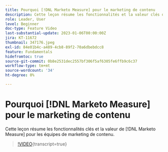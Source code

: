 ```yaml
---
title: Pourquoi [!DNL Marketo Measure] pour le marketing de contenu
description: Cette leçon résume les fonctionnalités et la valeur clés de [!DNL Marketo Measure] pour les équipes de marketing de contenu.
role: Leader, User
level: Beginner
doc-type: Feature Video
last-substantial-update: 2023-01-06T00:00:00Z
jira: KT-11672
thumbnail: 347176.jpeg
exl-id: 84e01b4c-a489-4cb8-89f2-70a6dbebdcc8
feature: Fundamentals
hidefromtoc: true
source-git-commit: 0b8e2531dec2557bf306f5af6305fe6ffb9c6c37
workflow-type: tm+mt
source-wordcount: '34'
ht-degree: 0%

---
```


# Pourquoi [!DNL Marketo Measure] pour le marketing de contenu

Cette leçon résume les fonctionnalités clés et la valeur de [!DNL Marketo Measure] pour les équipes de marketing de contenu.

>[!VIDEO](https://video.tv.adobe.com/v/347176/?learn=on){transcript=true}
